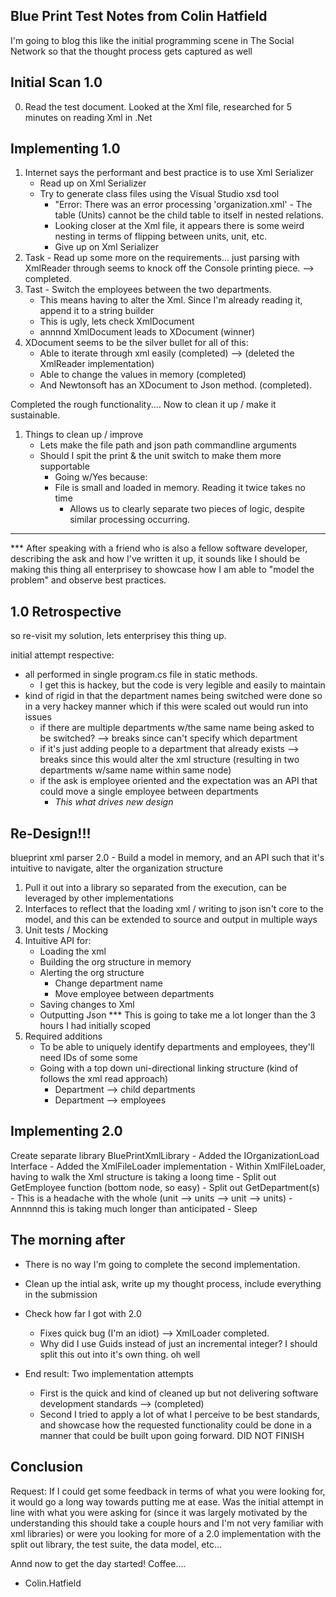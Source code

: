 Blue Print Test Notes from Colin Hatfield
--------------------------------------------------------------------------------------------------------------------------

I'm going to blog this like the initial programming scene in The Social Network so that the thought process gets captured as well

Initial Scan 1.0
--------------------------------------------------------------------------------------------------------------------------
0. Read the test document. Looked at the Xml file, researched for 5 minutes on reading Xml in .Net

Implementing 1.0
--------------------------------------------------------------------------------------------------------------------------
1. Internet says the performant and best practice is to use Xml Serializer
    - Read up on Xml Serializer
    - Try to generate class files using the Visual Studio xsd tool
       - "Error: There was an error processing 'organization.xml' - The table (Units) cannot be the child table to itself in nested relations.
       - Looking closer at the Xml file, it appears there is some weird nesting in terms of flipping between units, unit, etc.
       - Give up on Xml Serializer
2. Task - Read up some more on the requirements...  just parsing with XmlReader through seems to knock off the Console printing piece. --> completed.
3. Tast - Switch the employees between the two departments.
    - This means having to alter the Xml. Since I'm already reading it, append it to a string builder
    - This is ugly, lets check XmlDocument
    - annnnd XmlDocument leads to XDocument (winner)
4. XDocument seems to be the silver bullet for all of this:
    - Able to iterate through xml easily (completed) --> (deleted the XmlReader implementation)
    - Able to change the values in memory (completed)
    - And Newtonsoft has an XDocument to Json method. (completed).

Completed the rough functionality....  Now to clean it up / make it sustainable.
1. Things to clean up / improve
    - Lets make the file path and json path commandline arguments
    - Should I spit the print & the unit switch to make them more supportable
        - Going w/Yes because:
        - File is small and loaded in memory. Reading it twice takes no time
            - Allows us to clearly separate two pieces of logic, despite similar processing occurring.

--------------------------------------------------------------------------------------------------------------------------
*** After speaking with a friend who is also a fellow software developer, describing the ask and how I've written it up, it
sounds like I should be making this thing all enterprisey to showcase how I am able to "model the problem" and observe best practices.

1.0 Retrospective
--------------------------------------------------------------------------------------------------------------------------
so re-visit my solution, lets enterprisey this thing up.

initial attempt respective: 
- all performed in single program.cs file in static methods.
   - I get this is hackey, but the code is very legible and easily to maintain
- kind of rigid in that the department names being switched were done so in a very hackey manner which if this were scaled out would run into issues
    - if there are multiple departments w/the same name being asked to be switched? --> breaks since can't specify which department
    - if it's just adding people to a department that already exists --> breaks since this would alter the xml structure (resulting in two departments w/same name within same node)
    - if the ask is employee oriented and the expectation was an API that could move a single employee between departments
        - *This what drives new design*

Re-Design!!!
--------------------------------------------------------------------------------------------------------------------------
blueprint xml parser 2.0 - Build a model in memory, and an API such that it's intuitive to navigate, alter the organization structure
1. Pull it out into a library so separated from the execution, can be leveraged by other implementations
2. Interfaces to reflect that the loading xml / writing to json isn't core to the model, and this can be extended to source and output in multiple ways
3. Unit tests / Mocking
4. Intuitive API for:
    - Loading the xml
    - Building the org structure in memory
    - Alerting the org structure
        - Change department name
        - Move employee between departments
    - Saving changes to Xml
    - Outputting Json
*** This is going to take me a lot longer than the 3 hours I had initially scoped
5. Required additions
    - To be able to uniquely identify departments and employees, they'll need IDs of some some
    - Going with a top down uni-directional linking structure (kind of follows the xml read approach)
        - Department --> child departments
        - Department --> employees

Implementing 2.0
--------------------------------------------------------------------------------------------------------------------------
Create separate library BluePrintXmlLibrary
    - Added the IOrganizationLoad Interface
    - Added the XmlFileLoader implementation
    - Within XmlFileLoader, having to walk the Xml structure is taking a loong time
        - Split out GetEmployee function (bottom node, so easy)
        - Split out GetDepartment(s)
            - This is a headache with the whole (unit --> units --> unit --> units)
    - Annnnnd this is taking much longer than anticipated
    - Sleep

The morning after
--------------------------------------------------------------------------------------------------------------------------
- There is no way I'm going to complete the second implementation.
- Clean up the intial ask, write up my thought process, include everything in the submission
- Check how far I got with 2.0
    - Fixes quick bug (I'm an idiot) --> XmlLoader completed.
    - Why did I use Guids instead of just an incremental integer? I should split this out into it's own thing. oh well

- End result: Two implementation attempts
    - First is the quick and kind of cleaned up but not delivering software development standards --> (completed)
    - Second I tried to apply a lot of what I perceive to be best standards, and showcase how the requested functionality could be done in a manner
            that could be built upon going forward. DID NOT FINISH

Conclusion
--------------------------------------------------------------------------------------------------------------------------
Request: If I could get some feedback in terms of what you were looking for, it would go a long way towards putting me at ease. Was the initial attempt in
line with what you were asking for (since it was largely motivated by the understanding this should take a couple hours and I'm not very familiar with xml libraries)
or were you looking for more of a 2.0 implementation with the split out library, the test suite, the data model, etc...

Annd now to get the day started! Coffee....

- Colin.Hatfield
    
